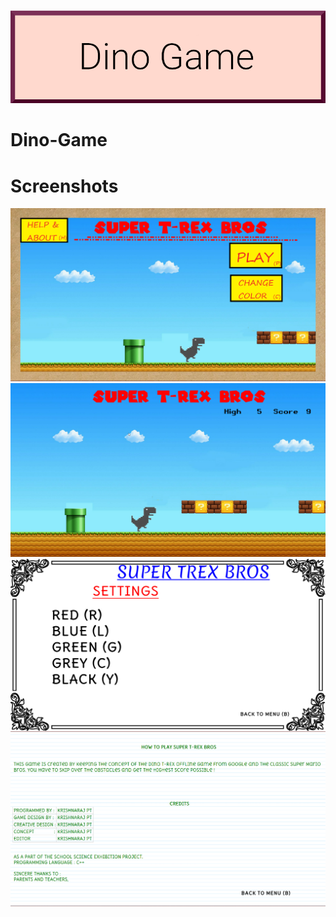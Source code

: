 ![](https://github.com/KrishnarajT/Dino-Game/blob/master/Dino%20Game.png)


# Dino-Game


# Screenshots
![](https://github.com/KrishnarajT/Dino-Game/blob/master/Screenshots/Dino_Game_aepbW4WFhY.png)
![](https://github.com/KrishnarajT/Dino-Game/blob/master/Screenshots/Dino_Game_sfWQG416bH.png)
![](https://github.com/KrishnarajT/Dino-Game/blob/master/Screenshots/Dino_Game_QDBDTTksOR.png)
![](https://github.com/KrishnarajT/Dino-Game/blob/master/Screenshots/Dino_Game_DaPaPAmmkx.png)
